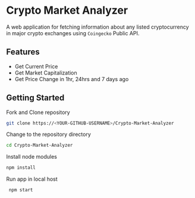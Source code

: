 # Crypto Market Analyzer

A web application for fetching information about any listed cryptocurrency in major crypto exchanges using `Coingecko` Public API.

## Features

- Get Current Price
- Get Market Capitalization
- Get Price Change in 1hr, 24hrs and 7 days ago

## Getting Started

Fork and Clone repository

```BASH
git clone https://<YOUR-GITHUB-USERNAME>/Crypto-Market-Analyzer
```

Change to the repository directory

```BASH
cd Crypto-Market-Analyzer
```

Install node modules

```BASH
npm install
```

Run app in local host

```BASH
 npm start
```
